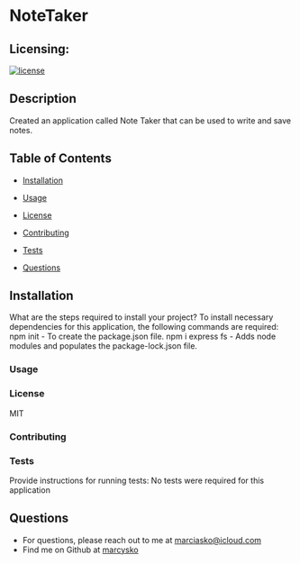# NoteTaker


## Licensing:
  [![license](https://img.shields.io/badge/license-MIT-yellow)](https://shields.io)

## Description
Created an application called Note Taker that can be used to write and save notes. 
## Table of Contents
  * [Installation](#Installation)
  * [Usage](#Usage)
  
  * [License](#License)
  
  * [Contributing](#Contributing)
  
  * [Tests](#Tests)
  
  * [Questions](#Questions)
## Installation
What are the steps required to install your project?
To install necessary dependencies for this application, the following commands are required:
npm init - To create the package.json file.
npm i express fs - Adds node modules and populates the package-lock.json file.
### Usage

### License
MIT
### Contributing

### Tests
Provide instructions for running tests:
No tests were required for this application
## Questions
* For questions, please reach out to me at marciasko@icloud.com
* Find me on Github at [marcysko](http://github.com/marcysko)
